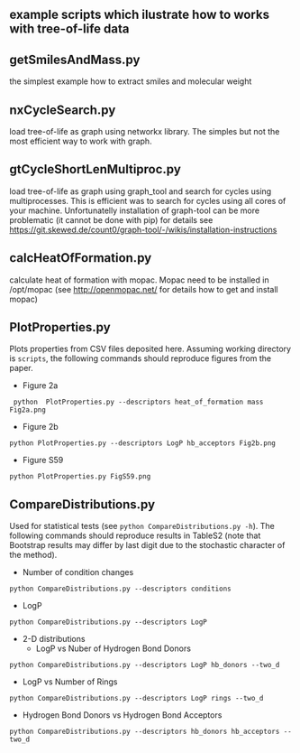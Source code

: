 ## example scripts which ilustrate how to works with tree-of-life data

## getSmilesAndMass.py 

the simplest example how to extract smiles and molecular weight

## nxCycleSearch.py 
load tree-of-life as graph using networkx library. The simples but not the most efficient way to work with graph.

## gtCycleShortLenMultiproc.py
 load tree-of-life as graph using graph_tool and search for cycles using multiprocesses. This is efficient was to search for cycles using all cores of your machine. 
Unfortunatelly installation of graph-tool can be more problematic (it cannot be done with pip) for details see https://git.skewed.de/count0/graph-tool/-/wikis/installation-instructions

## calcHeatOfFormation.py
calculate heat of formation with mopac. Mopac need to be installed in /opt/mopac (see http://openmopac.net/ for details how to get and install mopac)

## PlotProperties.py
Plots properties from CSV files deposited here. Assuming working directory is `scripts`, the following commands should reproduce figures from the paper.

* Figure 2a
```
 python  PlotProperties.py --descriptors heat_of_formation mass  Fig2a.png
```
* Figure 2b
```
python PlotProperties.py --descriptors LogP hb_acceptors Fig2b.png
```
* Figure S59
```
python PlotProperties.py FigS59.png
```
## CompareDistributions.py
Used for statistical tests (see `python CompareDistributions.py -h`). The following commands should reproduce results in TableS2 (note that Bootstrap results may differ by last digit due to the stochastic character of the method).

* Number of condition changes
```
python CompareDistributions.py --descriptors conditions
```

* LogP
```
python CompareDistributions.py --descriptors LogP 
```

* 2-D distributions
   * LogP vs Nuber of Hydrogen Bond Donors
```
python CompareDistributions.py --descriptors LogP hb_donors --two_d
```

   * LogP vs Number of Rings
```
python CompareDistributions.py --descriptors LogP rings --two_d
```
   * Hydrogen Bond Donors vs Hydrogen Bond Acceptors
```
python CompareDistributions.py --descriptors hb_donors hb_acceptors --two_d
```
